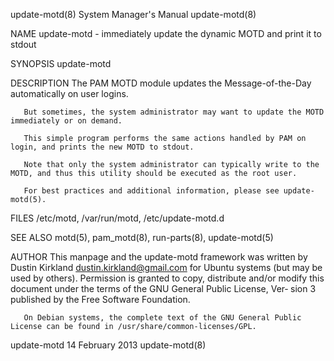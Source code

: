 update-motd(8)                                                System Manager's Manual                                               update-motd(8)

NAME
       update-motd - immediately update the dynamic MOTD and print it to stdout

SYNOPSIS
       update-motd

DESCRIPTION
       The PAM MOTD module updates the Message-of-the-Day automatically on user logins.

       But sometimes, the system administrator may want to update the MOTD immediately or on demand.

       This simple program performs the same actions handled by PAM on login, and prints the new MOTD to stdout.

       Note that only the system administrator can typically write to the MOTD, and thus this utility should be executed as the root user.

       For best practices and additional information, please see update-motd(5).

FILES
       /etc/motd, /var/run/motd, /etc/update-motd.d

SEE ALSO
       motd(5), pam_motd(8), run-parts(8), update-motd(5)

AUTHOR
       This  manpage  and the update-motd framework was written by Dustin Kirkland <dustin.kirkland@gmail.com> for Ubuntu systems (but may be used
       by others).  Permission is granted to copy, distribute and/or modify this document under the terms of the GNU General Public License,  Ver‐
       sion 3 published by the Free Software Foundation.

       On Debian systems, the complete text of the GNU General Public License can be found in /usr/share/common-licenses/GPL.

update-motd                                                      14 February 2013                                                   update-motd(8)
